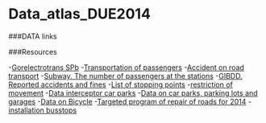 Data_atlas_DUE2014
==================

###DATA links



###Resources



-[Gorelectrotrans SPb](http://www.electrotrans.spb.ru/116/page8.html)
-[Transportation of passengers](http://petrostat.gks.ru/wps/wcm/connect/rosstat_ts/petrostat/resources/58caa0804132c8b4968ef7367ccd0f13/02pass_o.pdf)
-[Accident on road transport](http://petrostat.gks.ru/wps/wcm/connect/rosstat_ts/petrostat/resources/0a868f004d2bfc73b55ebdf30c79bfa3/03dtp_o.pdf)
-[Subway. The number of passengers at the stations](http://www.metro-spb.ru/statistika.htm#1)
-[GIBDD. Reported accidents and fines](http://www.gibdd.ru/stat/)
-[List of stopping points](http://data.gov.spb.ru/datasets/6294/)
-[restriction of movement](http://www.gati-online.ru/index.php?option=com_content&view=article&id=70&Itemid=74)
-[Data interceptor car parks](http://www.gcag-test.ru/%D0%BF%D0%B5%D1%80%D0%B5%D1%85%D0%B2%D0%B0%D1%82%D1%8B%D0%B2%D0%B0%D1%8E%D1%89%D0%B8%D0%B5-%D0%B0%D0%B2%D1%82%D0%BE%D1%81%D1%82%D0%BE%D1%8F%D0%BD%D0%BA%D0%B8)
-[Data on car parks, parking lots and garages](http://data.gov.spb.ru/datasets/6780/)
-[Data on Bicycle](http://www.velobike-spb.ru/LocationsMap.aspx)
-[Targeted program of repair of roads for 2014](http://data.gov.spb.ru/datasets/6073/)
-[installation busstops](http://data.gov.spb.ru/datasets/5925/)
